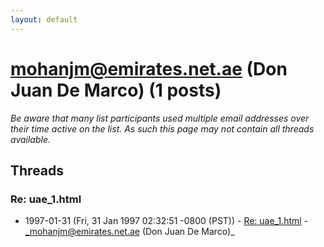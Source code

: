 ```yaml
---
layout: default
---
```


# mohanjm@emirates.net.ae (Don Juan De Marco) (1 posts)

_Be aware that many list participants used multiple email addresses over their time active on the list. As such this page may not contain all threads available._

## Threads

### Re: uae_1.html
+ 1997-01-31 (Fri, 31 Jan 1997 02:32:51 -0800 (PST)) - [Re: uae_1.html](/archive/1997/01/c477aaf78d8f2603f2aced234de657cc56b9a716ac99e0684a7aa72930ab6e56) - _mohanjm@emirates.net.ae (Don Juan De Marco)_

